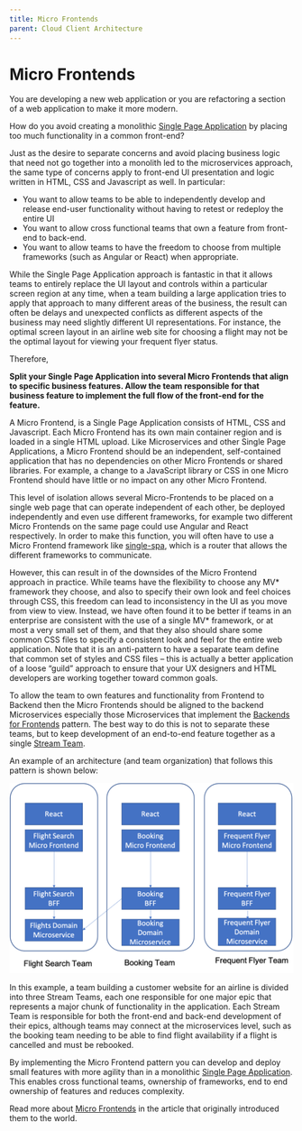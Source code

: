 ```yaml
---
title: Micro Frontends
parent: Cloud Client Architecture
---
```

# Micro Frontends

You are developing a new web application or you are refactoring a section of a web application to make it more modern.

How do you avoid creating a monolithic [Single Page Application](Single-Page-Application.md) by placing too much functionality in a common front-end?

Just as the desire to separate concerns and avoid placing business logic that need not go together into a monolith led to the microservices approach, the same type of concerns apply to front-end UI presentation and logic written in HTML, CSS and Javascript as well.  In particular:

-	You want to allow teams to be able to independently develop and release end-user functionality without having to retest or redeploy the entire UI
-	You want to allow cross functional teams that own a feature from front-end to back-end.
-	You want to allow teams to have the freedom to choose from multiple frameworks (such as Angular or React) when appropriate.

While the Single Page Application approach is fantastic in that it allows teams to entirely replace the UI layout and controls within a particular screen region at any time, when a team building a large application tries to apply that approach to many different areas of the business, the result can often be delays and unexpected conflicts as different aspects of the business may need slightly different UI representations.  For instance, the optimal screen layout in an airline web site for choosing a flight may not be the optimal layout for viewing your frequent flyer status. 

Therefore,

**Split your Single Page Application into several Micro Frontends that align to specific business features. Allow the team responsible for that business feature to implement the full flow of the front-end for the feature.**

A Micro Frontend, is a Single Page Application consists of HTML, CSS and Javascript.  Each Micro Frontend has its own main container region and is loaded in a single HTML upload. Like Microservices and other Single Page Applications, a Micro Frontend should be an independent, self-contained application that has no dependencies on other Micro Frontends or shared libraries. For example, a change to a JavaScript library or CSS in one Micro Frontend should have little or no impact on any other Micro Frontend.

This level of isolation allows several Micro-Frontends to be placed on a single web page that can operate independent of each other, be deployed independently and even use different frameworks, for example two different Micro Frontends on the same page could use Angular and React respectively.  In order to make this function, you will often have to use a Micro Frontend framework like [single-spa](https://single-spa.js.org/), which is a router that allows the different frameworks to communicate.

However, this can result in of the downsides of the Micro Frontend approach in practice.  While teams have the flexibility to choose any MV*  framework they choose, and also to specify their own look and feel choices through CSS, this freedom can lead to inconsistency in the UI as you move from view to view.  Instead, we have often found it to be better if teams in an enterprise are consistent with the use of a single MV* framework, or at most a very small set of them, and that they also should share some common CSS files to specify a consistent look and feel for the entire web application.  Note that it is an anti-pattern to have a separate team define that common set of styles and CSS files – this is actually a better application of a loose “guild” approach to ensure that your UX designers and HTML developers are working together toward common goals.

To allow the team to own features and functionality from Frontend to Backend then the Micro Frontends should be aligned to the backend Microservices especially those Microservices that implement the [Backends for Frontends](../Microservices/Backend-For-Frontend.md) pattern.  The best way to do this is not to separate these teams, but to keep development of an end-to-end feature together as a single [Stream Team](../Organization-Process/Stream-Team.md). 

An example of an architecture (and team organization) that follows this pattern is shown below:

![Micro Frontend Architecture](../assets/MicroFrontend.png)
 
In this example, a team building a customer website for an airline is divided into three Stream Teams, each one responsible for one major epic that represents a major chunk of functionality in the application.  Each Stream Team is responsible for both the front-end and back-end development of their epics, although teams may connect at the microservices level, such as the booking team needing to be able to find flight availability if a flight is cancelled and must be rebooked.

By implementing the Micro Frontend pattern you can develop and deploy small features with more agility than in a monolithic [Single Page Application](Single-Page-Application.md). This enables cross functional teams, ownership of frameworks, end to end ownership of features and reduces complexity.

Read more about [Micro Frontends](https://micro-frontends.org/) in the article that originally introduced them to the world.
